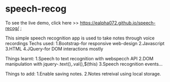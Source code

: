 # speech-recog
To see the live demo, click here >> https://ealpha072.github.io/speech-recog/ ;

This simple speech recognition app is used to take notes through voice recordings
Techs used:
1.Bootstrap-for responsive web-design
2.Javascript
3.HTML
4.JQuery-for DOM interactions mostly

Things learnt:
1.Speech to text recognition with webspecch API
2.DOM manipulation with jquery-.text(),.val(),$(this)
3.Speech recognition events...

Things to add:
1.Enable saving notes.
2.Notes retreival using local storage. 

